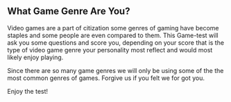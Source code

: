 ## What Game Genre Are You?

Video games are a part of citization some genres of gaming have become staples and some people are even compared to them. This Game-test will ask you some questions and score you, depending on your score that is the type of video game genre your personality most reflect and would most likely enjoy playing. 


Since there are so many game genres we will only be using some of the the most common genres of games. Forgive us if you felt we for got you.

Enjoy the test!
